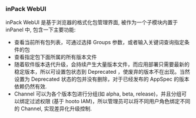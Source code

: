 ### inPack WebUI

inPack WebUI 是基于浏览器的格式化包管理界面, 被作为一个子模块内置于 inPanel 中, 包含一下主要功能:

* 查看当前所有包列表，可通过选择 Groups 参数，或者输入关键词查询指定条件的包
* 查看指定包下面所属的所有版本文件
* 随着软件版本迭代升级，会持续产生大量版本文件，而应用部署只需要最新的稳定版本，所以可设置包状态到 Deprecated ，使废弃的版本不在出现。当然设置为 Deprecated 状态的包并没有删除，对于已经发布的 AppSpec 的版本依赖仍然有效.
* Channel 可以为各个版本包进行分组(如 alpha, beta, release)，并且分组可以绑定过滤权限 (基于 hooto IAM)，所以管理员可以将不同用户角色绑定不同的 Channel, 实现差异化升级控制.
